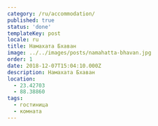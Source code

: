 ```yaml
---
category: /ru/accommodation/
published: true
status: 'done'
templateKey: post
locale: ru
title: Намахата Бхаван
image: ../../images/posts/namahatta-bhavan.jpg
order: 1
date: 2018-12-07T15:04:10.000Z
description: Намахата Бхаван
location:
  - 23.42703
  - 88.38860
tags:
  - гостиница
  - комната
---
```


<tbd locale="ru" url="mailto:haribol@mayapur.live"></tbd>

